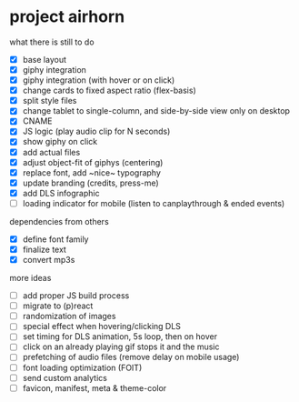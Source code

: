 # project airhorn

what there is still to do

- [x] base layout
- [x] giphy integration
- [x] giphy integration (with hover or on click)
- [x] change cards to fixed aspect ratio (flex-basis)
- [x] split style files
- [x] change tablet to single-column, and side-by-side view only on desktop
- [x] CNAME
- [x] JS logic (play audio clip for N seconds)
- [x] show giphy on click
- [x] add actual files
- [x] adjust object-fit of giphys (centering)
- [x] replace font, add ~nice~ typography
- [x] update branding (credits, press-me)
- [x] add DLS infographic
- [ ] loading indicator for mobile (listen to canplaythrough & ended events)

dependencies from others

- [x] define font family
- [x] finalize text
- [x] convert mp3s

more ideas

- [ ] add proper JS build process
- [ ] migrate to (p)react
- [ ] randomization of images
- [ ] special effect when hovering/clicking DLS
- [ ] set timing for DLS animation, 5s loop, then on hover
- [ ] click on an already playing gif stops it and the music
- [ ] prefetching of audio files (remove delay on mobile usage)
- [ ] font loading optimization (FOIT)
- [ ] send custom analytics
- [ ] favicon, manifest, meta & theme-color
